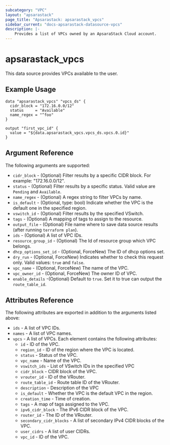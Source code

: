```yaml
---
subcategory: "VPC"
layout: "apsarastack"
page_title: "Apsarastack: apsarastack_vpcs"
sidebar_current: "docs-apsarastack-datasource-vpcs"
description: |-
    Provides a list of VPCs owned by an ApsaraStack Cloud account.
---
```


# apsarastack\_vpcs

This data source provides VPCs available to the user.

## Example Usage

```
data "apsarastack_vpcs" "vpcs_ds" {
  cidr_block = "172.16.0.0/12"
  status     = "Available"
  name_regex = "^foo"
}

output "first_vpc_id" {
  value = "${data.apsarastack_vpcs.vpcs_ds.vpcs.0.id}"
}
```

## Argument Reference

The following arguments are supported:

* `cidr_block` - (Optional) Filter results by a specific CIDR block. For example: "172.16.0.0/12".
* `status` - (Optional) Filter results by a specific status. Valid value are `Pending` and `Available`.
* `name_regex` - (Optional) A regex string to filter VPCs by name.
* `is_default` - (Optional, type: bool) Indicate whether the VPC is the default one in the specified region.
* `vswitch_id` - (Optional) Filter results by the specified VSwitch.
* `tags` - (Optional) A mapping of tags to assign to the resource.
* `output_file` - (Optional) File name where to save data source results (after running `terraform plan`).
* `ids` - (Optional) A list of VPC IDs.
* `resource_group_id` - (Optional) The Id of resource group which VPC belongs.
* `dhcp_options_set_id` - (Optional, ForceNew) The ID of dhcp options set.
* `dry_run` - (Optional, ForceNew) Indicates whether to check this request only. Valid values: `true` and `false`.
* `vpc_name` - (Optional, ForceNew) The name of the VPC.
* `vpc_owner_id` - (Optional, ForceNew) The owner ID of VPC.
* `enable_details` -(Optional) Default to `true`. Set it to true can output the `route_table_id`.

## Attributes Reference

The following attributes are exported in addition to the arguments listed above:

* `ids` - A list of VPC IDs.
* `names` - A list of VPC names.
* `vpcs` - A list of VPCs. Each element contains the following attributes:
  * `id` - ID of the VPC.
  * `region_id` - ID of the region where the VPC is located.
  * `status` - Status of the VPC.
  * `vpc_name` - Name of the VPC.
  * `vswitch_ids` - List of VSwitch IDs in the specified VPC
  * `cidr_block` - CIDR block of the VPC.
  * `vrouter_id` - ID of the VRouter.
  * `route_table_id` - Route table ID of the VRouter.
  * `description` - Description of the VPC
  * `is_default` - Whether the VPC is the default VPC in the region.
  * `creation_time` - Time of creation.
  * `tags` - A map of tags assigned to the VPC.
  * `ipv6_cidr_block` - The IPv6 CIDR block of the VPC.
  * `router_id` - The ID of the VRouter.
  * `secondary_cidr_blocks` - A list of secondary IPv4 CIDR blocks of the VPC.
  * `user_cidrs` - A list of user CIDRs.
  * `vpc_id` - ID of the VPC.

 
